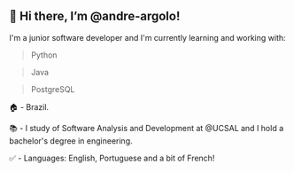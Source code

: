 👋 Hi there, I’m @andre-argolo!
---------------------------
I'm a junior software developer and I'm currently learning and working with:
  > Python
  
  > Java
  
  > PostgreSQL

🏠 - Brazil.

📚 - I study of Software Analysis and Development at @UCSAL and I hold a bachelor's degree in engineering. 

✅ - Languages: English, Portuguese and a bit of French!

<!---
andre-argolo/andre-argolo is a ✨ special ✨ repository because its `README.md` (this file) appears on your GitHub profile.
You can click the Preview link to take a look at your changes.
--->
